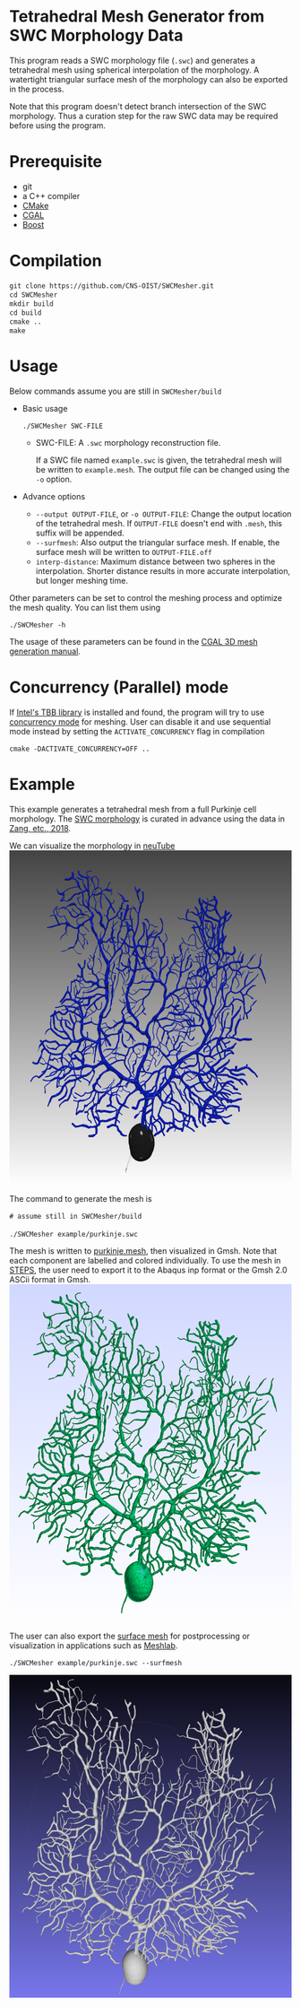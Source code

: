 # Tetrahedral Mesh Generator from SWC Morphology Data

This program reads a SWC morphology file (`.swc`) and generates a tetrahedral mesh using 
spherical interpolation of the morphology. A watertight triangular surface mesh of the 
morphology can also be exported in the process.

Note that this program doesn't detect branch intersection of the SWC morphology. Thus a 
curation step for the raw SWC data may be required before using the program.

# Prerequisite
* git
* a C++ compiler
* [CMake](https://cmake.org/) 
* [CGAL](https://www.cgal.org/) 
* [Boost](https://www.boost.org/) 

# Compilation
```
git clone https://github.com/CNS-OIST/SWCMesher.git
cd SWCMesher
mkdir build
cd build
cmake ..
make
```

# Usage
Below commands assume you are still in `SWCMesher/build`
    
* Basic usage
    ```
    ./SWCMesher SWC-FILE
    ```
    * SWC-FILE: A `.swc` morphology reconstruction file. 
    
        If a SWC file named `example.swc` is given, the tetrahedral mesh will be written to
        `example.mesh`. The output file can be changed using the `-o` option.



* Advance options  
    * `--output OUTPUT-FILE`, or `-o OUTPUT-FILE`: Change the output location of the tetrahedral mesh. If `OUTPUT-FILE` doesn't end with `.mesh`, this suffix will be appended.
    * `--surfmesh`: Also output the triangular surface mesh. If enable, the surface mesh will be written to `OUTPUT-FILE.off`
    * `interp-distance`: Maximum distance between two spheres in the interpolation. Shorter distance results in more accurate interpolation, but longer meshing time.
    
Other parameters can be set to control the meshing process and optimize the mesh quality. 
You can list them using

```
./SWCMesher -h
```
The usage of these parameters can be found in the 
[CGAL 3D mesh generation manual](https://doc.cgal.org/latest/Mesh_3/index.html).

# Concurrency (Parallel) mode

If [Intel's TBB library](https://software.intel.com/en-us/tbb) is installed and found, 
the program will try to use [concurrency mode](https://github.com/CGAL/cgal/wiki/Concurrency-in-CGAL) 
for meshing. User can disable it and use sequential mode instead by setting the `ACTIVATE_CONCURRENCY` flag in compilation

```
cmake -DACTIVATE_CONCURRENCY=OFF ..
```

# Example

This example generates a tetrahedral mesh from a full Purkinje cell morphology.
The [SWC morphology](example/purkinje.swc) is curated in advance using the data in [Zang, etc., 2018](https://www.ncbi.nlm.nih.gov/pubmed?holding=modeldb&term=30089264).

We can visualize the morphology in [neuTube](https://www.neutracing.com/)
![SWC visualization in neuTube](example/swc_view.png)

The command to generate the mesh is
```
# assume still in SWCMesher/build

./SWCMesher example/purkinje.swc
```
The mesh is written to [purkinje.mesh](example/purkinje.mesh), then visualized
in Gmsh. Note that each component are labelled and colored individually. To use the mesh in [STEPS](http://steps.sourceforge.net), the user need to
export it to the Abaqus inp format or the Gmsh 2.0 ASCii format in Gmsh.
![Mesh visualization in Gmsh](example/mesh_view.png)

The user can also export the [surface mesh](example/purkinje.off) for postprocessing or visualization in applications such as [Meshlab](http://www.meshlab.net/).
```
./SWCMesher example/purkinje.swc --surfmesh
```
![Mesh visualization in Meshlab](example/surface.png)
 